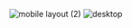 ![mobile layout (2)](https://github.com/user-attachments/assets/3eb69f0a-9920-4364-9e72-97e60c027e52)
![desktop](https://github.com/user-attachments/assets/4266cad9-c96e-4e0c-b3f3-786d1bd5ebd5)
